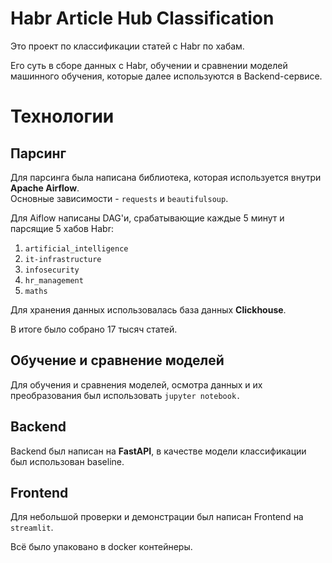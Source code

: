 # Habr Article Hub Classification

Это проект по классификации статей с Habr по хабам.

Его суть в сборе данных с Habr, обучении и сравнении моделей машинного обучения, которые далее используются в Backend-сервисе.

# Технологии

## Парсинг

Для парсинга была написана библиотека, которая используется внутри **Apache Airflow**. <br>
Основные зависимости - `requests` и `beautifulsoup`.

Для Aiflow написаны DAG'и, срабатывающие каждые 5 минут и парсящие 5 хабов Habr:
1. `artificial_intelligence`
2. `it-infrastructure`
3. `infosecurity`
4. `hr_management`
5. `maths`

Для хранения данных использовалась база данных **Clickhouse**.

В итоге было собрано 17 тысяч статей.

## Обучение и сравнение моделей

Для обучения и сравнения моделей, осмотра данных и их преобразования был использовать `jupyter notebook.`

## Backend

Backend был написан на **FastAPI**, в качестве модели классификации был использован baseline.

## Frontend

Для небольшой проверки и демонстрации был написан Frontend на `streamlit`.

Всё было упаковано в docker контейнеры.
